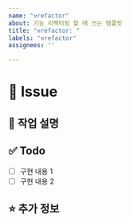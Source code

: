 ```yaml
---
name: "⚒️refactor"
about: 기능 리팩터링 할 때 쓰는 템플릿
title: "⚒️refactor: "
labels: "⚒️refactor"
assignees: ''

---
```


# 🚀 Issue

## 🌟 작업 설명
<!-- 작업할 내용을 작성해주세요. -->

## ✅ Todo

- [ ] 구현 내용 1
- [ ] 구현 내용 2

## ⭐️ 추가 정보
<!-- 추가로 공유할 정보를 알려주세요. -->
